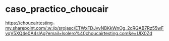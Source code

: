 # caso_practico_choucair

https://choucairtesting-my.sharepoint.com/:w:/p/srojasc/ETWxFDJvvNBKkWnOg_2cRGAB7Rz55wFvqV5XQ4e0A4slAg?email=lsolero%40choucairtesting.com&e=UlX0Zd
